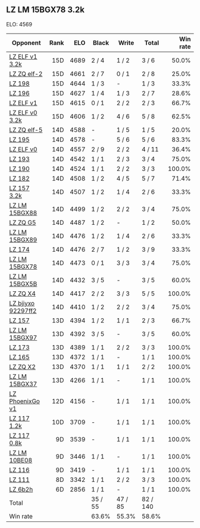 ## LZ LM 15BGX78 3.2k ##

ELO: 4569

Opponent | Rank | ELO | Black | Write | Total | Win rate
---------|-----:|----:|-------|-------|-------|-------:
[LZ ELF v1 3.2k](LZ%20ELF%20v1%203.2k.md) | 15D | 4689 | 2 / 4 | 1 / 2 | 3 / 6 | 50.0%
[LZ ZQ elf-2](LZ%20ZQ%20elf-2.md) | 15D | 4661 | 2 / 7 | 0 / 1 | 2 / 8 | 25.0%
[LZ 198](LZ%20198.md) | 15D | 4644 | 1 / 3 | - | 1 / 3 | 33.3%
[LZ 196](LZ%20196.md) | 15D | 4627 | 1 / 4 | 1 / 3 | 2 / 7 | 28.6%
[LZ ELF v1](LZ%20ELF%20v1.md) | 15D | 4615 | 0 / 1 | 2 / 2 | 2 / 3 | 66.7%
[LZ ELF v0 3.2k](LZ%20ELF%20v0%203.2k.md) | 15D | 4606 | 1 / 2 | 4 / 6 | 5 / 8 | 62.5%
[LZ ZQ elf-5](LZ%20ZQ%20elf-5.md) | 14D | 4588 | - | 1 / 5 | 1 / 5 | 20.0%
[LZ 195](LZ%20195.md) | 14D | 4578 | - | 5 / 6 | 5 / 6 | 83.3%
[LZ ELF v0](LZ%20ELF%20v0.md) | 14D | 4557 | 2 / 9 | 2 / 2 | 4 / 11 | 36.4%
[LZ 193](LZ%20193.md) | 14D | 4542 | 1 / 1 | 2 / 3 | 3 / 4 | 75.0%
[LZ 190](LZ%20190.md) | 14D | 4524 | 1 / 1 | 2 / 2 | 3 / 3 | 100.0%
[LZ 182](LZ%20182.md) | 14D | 4508 | 1 / 2 | 4 / 5 | 5 / 7 | 71.4%
[LZ 157 3.2k](LZ%20157%203.2k.md) | 14D | 4507 | 1 / 2 | 1 / 4 | 2 / 6 | 33.3%
[LZ LM 15BGX88](LZ%20LM%2015BGX88.md) | 14D | 4499 | 1 / 2 | 2 / 2 | 3 / 4 | 75.0%
[LZ ZQ G5](LZ%20ZQ%20G5.md) | 14D | 4487 | 1 / 2 | - | 1 / 2 | 50.0%
[LZ LM 15BGX89](LZ%20LM%2015BGX89.md) | 14D | 4476 | 1 / 2 | 1 / 4 | 2 / 6 | 33.3%
[LZ 174](LZ%20174.md) | 14D | 4476 | 2 / 7 | 1 / 2 | 3 / 9 | 33.3%
[LZ LM 15BGX78](LZ%20LM%2015BGX78.md) | 14D | 4473 | 0 / 1 | 3 / 3 | 3 / 4 | 75.0%
[LZ LM 15BGX5B](LZ%20LM%2015BGX5B.md) | 14D | 4432 | 3 / 5 | - | 3 / 5 | 60.0%
[LZ ZQ X4](LZ%20ZQ%20X4.md) | 14D | 4417 | 2 / 2 | 3 / 3 | 5 / 5 | 100.0%
[LZ bjiyxo 92297ff2](LZ%20bjiyxo%2092297ff2.md) | 14D | 4410 | 1 / 2 | 2 / 2 | 3 / 4 | 75.0%
[LZ 157](LZ%20157.md) | 13D | 4394 | 1 / 2 | 1 / 1 | 2 / 3 | 66.7%
[LZ LM 15BGX97](LZ%20LM%2015BGX97.md) | 13D | 4392 | 3 / 5 | - | 3 / 5 | 60.0%
[LZ 173](LZ%20173.md) | 13D | 4389 | 1 / 1 | 2 / 2 | 3 / 3 | 100.0%
[LZ 165](LZ%20165.md) | 13D | 4372 | 1 / 1 | - | 1 / 1 | 100.0%
[LZ ZQ X2](LZ%20ZQ%20X2.md) | 13D | 4370 | 1 / 1 | 1 / 1 | 2 / 2 | 100.0%
[LZ LM 15BGX37](LZ%20LM%2015BGX37.md) | 13D | 4266 | 1 / 1 | - | 1 / 1 | 100.0%
[LZ PhoenixGo v1](LZ%20PhoenixGo%20v1.md) | 12D | 4156 | - | 1 / 1 | 1 / 1 | 100.0%
[LZ 117 1.2k](LZ%20117%201.2k.md) | 10D | 3709 | - | 1 / 1 | 1 / 1 | 100.0%
[LZ 117 0.8k](LZ%20117%200.8k.md) | 9D | 3539 | - | 1 / 1 | 1 / 1 | 100.0%
[LZ LM 10BE08](LZ%20LM%2010BE08.md) | 9D | 3446 | 1 / 1 | - | 1 / 1 | 100.0%
[LZ 116](LZ%20116.md) | 9D | 3419 | - | 1 / 1 | 1 / 1 | 100.0%
[LZ 111](LZ%20111.md) | 8D | 3342 | 1 / 1 | 2 / 2 | 3 / 3 | 100.0%
[LZ 6b2h](LZ%206b2h.md) | 6D | 2856 | 1 / 1 | - | 1 / 1 | 100.0%
Total | | | 35 / 55 | 47 / 85 | 82 / 140 | 
Win rate| | | 63.6% | 55.3% | 58.6% | 
